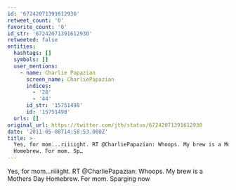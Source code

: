 ```yaml
---
id: '67242071391612930'
retweet_count: '0'
favorite_count: '0'
id_str: '67242071391612930'
retweeted: false
entities:
  hashtags: []
  symbols: []
  user_mentions:
    - name: Charlie Papazian
      screen_name: CharliePapazian
      indices:
        - '28'
        - '44'
      id_str: '15751498'
      id: '15751498'
  urls: []
original_url: https://twitter.com/jth/status/67242071391612930
date: '2011-05-08T14:58:53.000Z'
title: >-
  Yes, for mom...riiiight. RT @CharliePapazian: Whoops. My brew is a Mothers Day
  Homebrew. For mom. Sp…
---
```


Yes, for mom...riiiight. RT @CharliePapazian: Whoops. My brew is a Mothers Day Homebrew. For mom. Sparging now